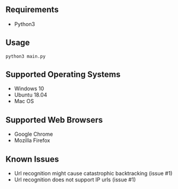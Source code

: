 ## Requirements

- Python3

## Usage

```
python3 main.py
```

## Supported Operating Systems

- Windows 10
- Ubuntu 18.04
- Mac OS

## Supported Web Browsers

- Google Chrome
- Mozilla Firefox

## Known Issues

- Url recognition might cause catastrophic backtracking (issue #1)
- Url recognition does not support IP urls (issue #1)